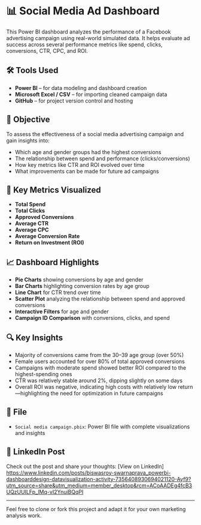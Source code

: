 # 📊 Social Media Ad Dashboard
This Power BI dashboard analyzes the performance of a Facebook advertising campaign using real-world simulated data. It helps evaluate ad success across several performance metrics like spend, clicks, conversions, CTR, CPC, and ROI.

## 🛠 Tools Used
- **Power BI** – for data modeling and dashboard creation
- **Microsoft Excel / CSV** – for importing cleaned campaign data
- **GitHub** – for project version control and hosting

## 🎯 Objective
To assess the effectiveness of a social media advertising campaign and gain insights into:
- Which age and gender groups had the highest conversions
- The relationship between spend and performance (clicks/conversions)
- How key metrics like CTR and ROI evolved over time
- What improvements can be made for future ad campaigns

## 📌 Key Metrics Visualized
- **Total Spend**
- **Total Clicks**
- **Approved Conversions**
- **Average CTR**
- **Average CPC**
- **Average Conversion Rate**
- **Return on Investment (ROI)**

## 📈 Dashboard Highlights
- **Pie Charts** showing conversions by age and gender
- **Bar Charts** highlighting conversion rates by age group
- **Line Chart** for CTR trend over time
- **Scatter Plot** analyzing the relationship between spend and approved conversions
- **Interactive Filters** for age and gender
- **Campaign ID Comparison** with conversions, clicks, and spend

## 🔍 Key Insights
- Majority of conversions came from the 30–39 age group (over 50%)
- Female users accounted for over 80% of total approved conversions
- Campaigns with moderate spend showed better ROI compared to the highest-spending ones
- CTR was relatively stable around 2%, dipping slightly on some days
- Overall ROI was negative, indicating high costs with relatively low return—highlighting the need for optimization in future campaigns

## 📁 File
- `Social media campaign.pbix`: Power BI file with complete visualizations and insights

## 🔗 LinkedIn Post
Check out the post and share your thoughts: [View on LinkedIn] 
https://www.linkedin.com/posts/biswasroy-swarnaprava_powerbi-dashboarddesign-datavisualization-activity-7356408930694021120-Ayf9?utm_source=share&utm_medium=member_desktop&rcm=ACoAADEg4fcB3UQzUUILFp_lMq-vI2YnuiBQqPI

---

Feel free to clone or fork this project and adapt it for your own marketing analysis work.
